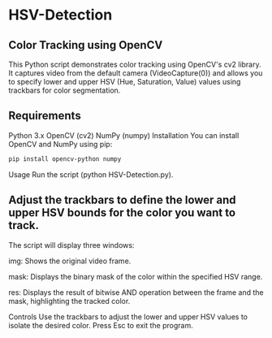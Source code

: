# HSV-Detection

## Color Tracking using OpenCV
This Python script demonstrates color tracking using OpenCV's cv2 library. It captures video from the default camera (VideoCapture(0)) and allows you to specify lower and upper HSV (Hue, Saturation, Value) values using trackbars for color segmentation.

## Requirements
Python 3.x
OpenCV (cv2)
NumPy (numpy)
Installation
You can install OpenCV and NumPy using pip:

``` bash
pip install opencv-python numpy
```
Usage
Run the script (python HSV-Detection.py).
## Adjust the trackbars to define the lower and upper HSV bounds for the color you want to track.
The script will display three windows:

img: Shows the original video frame.

mask: Displays the binary mask of the color within the specified HSV range.

res: Displays the result of bitwise AND operation between the frame and the mask, highlighting the tracked color.

Controls
Use the trackbars to adjust the lower and upper HSV values to isolate the desired color.
Press Esc to exit the program.
